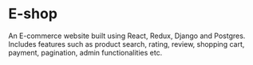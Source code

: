 # E-shop
An E-commerce website built using React, Redux, Django and Postgres. Includes features such as product search, rating, review, shopping cart,
payment, pagination, admin functionalities etc.
